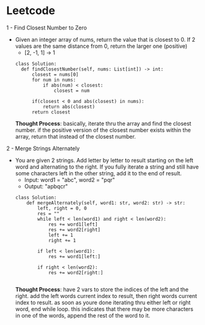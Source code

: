 # Leetcode

1 - Find Closest Number to Zero

- Given an integer array of nums, return the value that is closest to 0. If 2 values are the same distance from 0, return the larger one (positive)
  - [2, -1, 1] -> 1
  ```
  class Solution:
    def findClosestNumber(self, nums: List[int]) -> int:
        closest = nums[0]
        for num in nums:
            if abs(num) < closest:
                closest = num
            
        if(closest < 0 and abs(closest) in nums):
            return abs(closest)
        return closest
  ```
  **Thought Process**: basically, iterate thru the array and find the closest number. if the positive version of the closest number exists within the array, return that instead of the closest number.

  
2 - Merge Strings Alternately

- You are given 2 strings. Add letter by letter to result starting on the left word and alternating to the right. If you fully iterate a string and still have some characters left in the other string, add it to the end of result. 
  - Input: word1 = "abc", word2 = "pqr"
  - Output: "apbqcr"
  ```
  class Solution:
      def mergeAlternately(self, word1: str, word2: str) -> str:
          left, right = 0, 0
          res = ""
          while left < len(word1) and right < len(word2):
              res += word1[left]
              res += word2[right]
              left += 1
              right += 1
          
          if left < len(word1):
              res += word1[left:]
          
          if right < len(word2):
              res += word2[right:]
        
  ```
  **Thought Process**: have 2 vars to store the indices of the left and the right. add the left words current index to result, then right words current index to result. as soon as youre done iterating thru either left or right word, end while loop. this indicates that there may be more characters in one of the words, append the rest of the word to it.
